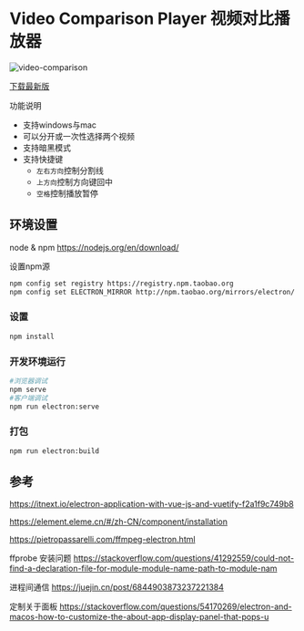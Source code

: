 # Video Comparison Player 视频对比播放器
![video-comparison](https://user-images.githubusercontent.com/36283/121299328-d3d82f00-c927-11eb-9ff8-7009ee6f566e.gif)

[下载最新版](https://github.com/bergkamp/video-comparison-player/releases/tag/v0.2.1)

功能说明
* 支持windows与mac
* 可以分开或一次性选择两个视频
* 支持暗黑模式
* 支持快捷键
  * `左右方向`控制分割线
  * `上方向`控制方向键回中
  * `空格`控制播放暂停

## 环境设置
node & npm https://nodejs.org/en/download/

设置npm源
```bash
npm config set registry https://registry.npm.taobao.org
npm config set ELECTRON_MIRROR http://npm.taobao.org/mirrors/electron/
```
### 设置
```bash
npm install
```
### 开发环境运行
```bash
#浏览器调试
npm serve
#客户端调试
npm run electron:serve
```
### 打包
```bash
npm run electron:build
```


## 参考
https://itnext.io/electron-application-with-vue-js-and-vuetify-f2a1f9c749b8 

https://element.eleme.cn/#/zh-CN/component/installation

https://pietropassarelli.com/ffmpeg-electron.html

ffprobe 安装问题  https://stackoverflow.com/questions/41292559/could-not-find-a-declaration-file-for-module-module-name-path-to-module-nam

进程间通信 https://juejin.cn/post/6844903873237221384 

定制关于面板 https://stackoverflow.com/questions/54170269/electron-and-macos-how-to-customize-the-about-app-display-panel-that-pops-u